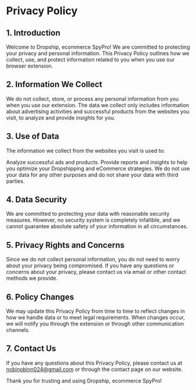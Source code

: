 # Privacy Policy
## 1. Introduction
Welcome to Dropship, ecommerce SpyPro! We are committed to protecting your privacy and personal information. This Privacy Policy outlines how we collect, use, and protect information related to you when you use our browser extension.

## 2. Information We Collect
We do not collect, store, or process any personal information from you when you use our extension. The data we collect only includes information about advertising activities and successful products from the websites you visit, to analyze and provide insights for you.

## 3. Use of Data
The information we collect from the websites you visit is used to:

Analyze successful ads and products.
Provide reports and insights to help you optimize your Dropshipping and eCommerce strategies.
We do not use your data for any other purposes and do not share your data with third parties.

## 4. Data Security
We are committed to protecting your data with reasonable security measures. However, no security system is completely infallible, and we cannot guarantee absolute safety of your information in all circumstances.

## 5. Privacy Rights and Concerns
Since we do not collect personal information, you do not need to worry about your privacy being compromised. If you have any questions or concerns about your privacy, please contact us via email or other contact methods we provide.

## 6. Policy Changes
We may update this Privacy Policy from time to time to reflect changes in how we handle data or to meet legal requirements. When changes occur, we will notify you through the extension or through other communication channels.

## 7. Contact Us
If you have any questions about this Privacy Policy, please contact us at nobinobinn024@gmail.com or through the contact page on our website.

Thank you for trusting and using Dropship, ecommerce SpyPro!

